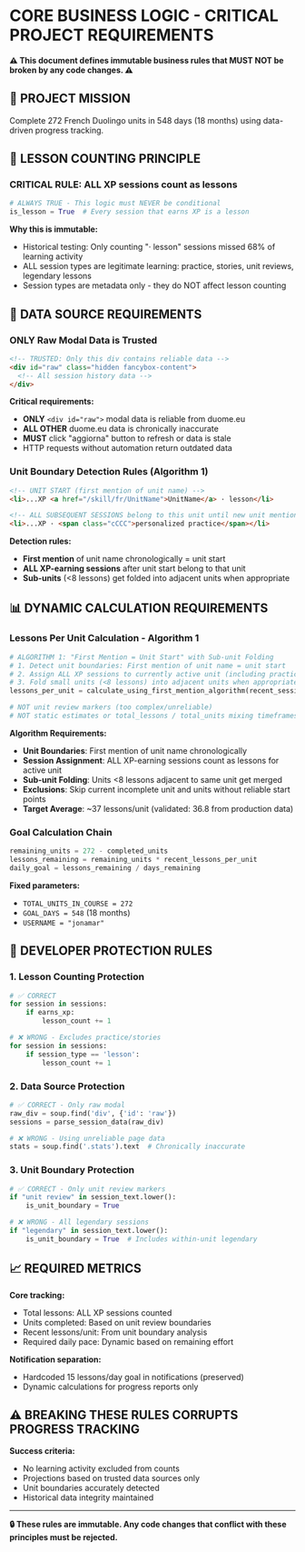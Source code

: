 # CORE BUSINESS LOGIC - CRITICAL PROJECT REQUIREMENTS

**⚠️ This document defines immutable business rules that MUST NOT be broken by any code changes. ⚠️**

## 🎯 PROJECT MISSION

Complete 272 French Duolingo units in 548 days (18 months) using data-driven progress tracking.

## 🔢 LESSON COUNTING PRINCIPLE

### **CRITICAL RULE: ALL XP sessions count as lessons**

```python
# ALWAYS TRUE - This logic must NEVER be conditional
is_lesson = True  # Every session that earns XP is a lesson
```

**Why this is immutable:**
- Historical testing: Only counting "· lesson" sessions missed 68% of learning activity
- ALL session types are legitimate learning: practice, stories, unit reviews, legendary lessons
- Session types are metadata only - they do NOT affect lesson counting

## 🎯 DATA SOURCE REQUIREMENTS

### **ONLY Raw Modal Data is Trusted**

```html
<!-- TRUSTED: Only this div contains reliable data -->
<div id="raw" class="hidden fancybox-content">
  <!-- All session history data -->
</div>
```

**Critical requirements:**
- **ONLY** `<div id="raw">` modal data is reliable from duome.eu
- **ALL OTHER** duome.eu data is chronically inaccurate
- **MUST** click "aggiorna" button to refresh or data is stale
- HTTP requests without automation return outdated data

### **Unit Boundary Detection Rules (Algorithm 1)**

```html
<!-- UNIT START (first mention of unit name) -->
<li>...XP <a href="/skill/fr/UnitName">UnitName</a> · lesson</li>

<!-- ALL SUBSEQUENT SESSIONS belong to this unit until new unit mentioned -->  
<li>...XP · <span class="cCCC">personalized practice</span></li>
```

**Detection rules:**
- **First mention** of unit name chronologically = unit start
- **ALL XP-earning sessions** after unit start belong to that unit
- **Sub-units** (<8 lessons) get folded into adjacent units when appropriate

## 📊 DYNAMIC CALCULATION REQUIREMENTS

### **Lessons Per Unit Calculation - Algorithm 1**

```python
# ALGORITHM 1: "First Mention = Unit Start" with Sub-unit Folding
# 1. Detect unit boundaries: First mention of unit name = unit start
# 2. Assign ALL XP sessions to currently active unit (including practice)
# 3. Fold small units (<8 lessons) into adjacent units when appropriate
lessons_per_unit = calculate_using_first_mention_algorithm(recent_sessions)

# NOT unit review markers (too complex/unreliable)
# NOT static estimates or total_lessons / total_units mixing timeframes
```

**Algorithm Requirements:**
- **Unit Boundaries**: First mention of unit name chronologically
- **Session Assignment**: ALL XP-earning sessions count as lessons for active unit
- **Sub-unit Folding**: Units <8 lessons adjacent to same unit get merged
- **Exclusions**: Skip current incomplete unit and units without reliable start points
- **Target Average**: ~37 lessons/unit (validated: 36.8 from production data)

### **Goal Calculation Chain**

```python
remaining_units = 272 - completed_units
lessons_remaining = remaining_units * recent_lessons_per_unit  
daily_goal = lessons_remaining / days_remaining
```

**Fixed parameters:**
- `TOTAL_UNITS_IN_COURSE = 272`
- `GOAL_DAYS = 548` (18 months)
- `USERNAME = "jonamar"`

## 🚨 DEVELOPER PROTECTION RULES

### **1. Lesson Counting Protection**

```python
# ✅ CORRECT
for session in sessions:
    if earns_xp:
        lesson_count += 1

# ❌ WRONG - Excludes practice/stories
for session in sessions:
    if session_type == 'lesson':
        lesson_count += 1
```

### **2. Data Source Protection**

```python
# ✅ CORRECT - Only raw modal
raw_div = soup.find('div', {'id': 'raw'})
sessions = parse_session_data(raw_div)

# ❌ WRONG - Using unreliable page data
stats = soup.find('.stats').text  # Chronically inaccurate
```

### **3. Unit Boundary Protection**

```python
# ✅ CORRECT - Only unit review markers
if "unit review" in session_text.lower():
    is_unit_boundary = True

# ❌ WRONG - All legendary sessions
if "legendary" in session_text.lower():
    is_unit_boundary = True  # Includes within-unit legendary
```

## 📈 REQUIRED METRICS

**Core tracking:**
- Total lessons: ALL XP sessions counted
- Units completed: Based on unit review boundaries  
- Recent lessons/unit: From unit boundary analysis
- Required daily pace: Dynamic based on remaining effort

**Notification separation:**
- Hardcoded 15 lessons/day goal in notifications (preserved)
- Dynamic calculations for progress reports only

## ⚠️ BREAKING THESE RULES CORRUPTS PROGRESS TRACKING

**Success criteria:**
- No learning activity excluded from counts
- Projections based on trusted data sources only  
- Unit boundaries accurately detected
- Historical data integrity maintained

---

**🔒 These rules are immutable. Any code changes that conflict with these principles must be rejected.**